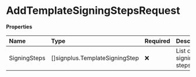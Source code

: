 # AddTemplateSigningStepsRequest

**Properties**

| Name         | Type                           | Required | Description           |
| :----------- | :----------------------------- | :------- | :-------------------- |
| SigningSteps | []signplus.TemplateSigningStep | ❌       | List of signing steps |
